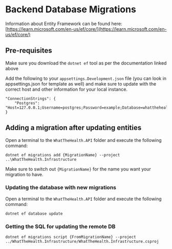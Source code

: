 # Backend Database Migrations

Information about Entity Framework can be found here: [https://learn.microsoft.com/en-us/ef/core/](https://learn.microsoft.com/en-us/ef/core/)

## Pre-requisites
Make sure you download the `dotnet ef` tool as per the documentation linked above

Add the following to your `appsettings.Development.json` file (you can look in appsettings.json for template as well) and make sure to update with the correct host and other information for your local instance.

```
"ConnectionStrings": {
    "Postgres": "Host=127.0.0.1;Username=postgres;Password=example;Database=whatthehealth;sslmode=disable"
}
```

## Adding a migration after updating entities

Open a terminal to the `WhatTheHealth.API` folder and execute the following command:

`dotnet ef migrations add {MigrationName} --project ..\WhatTheHealth.Infrastructure`

Make sure to switch out `{MigrationName}` for the name you want your migration to have.

### Updating the database with new migrations

Open a terminal to the `WhatTheHealth.API` folder and execute the following command:

`dotnet ef database update`

### Getting the SQL for updating the remote DB
`dotnet ef migrations script {FromMigrationName} --project ../WhatTheHealth.Infrastructure/WhatTheHealth.Infrastructure.csproj`